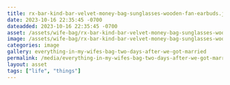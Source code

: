 ```yaml
---
title: rx-bar-kind-bar-velvet-money-bag-sunglasses-wooden-fan-earbuds.jpeg
date: 2023-10-16 22:35:45 -0700
dateadded: 2023-10-16 22:35:45 -0700
asset: /assets/wife-bag/rx-bar-kind-bar-velvet-money-bag-sunglasses-wooden-fan-earbuds.jpeg
image: /assets/wife-bag/rx-bar-kind-bar-velvet-money-bag-sunglasses-wooden-fan-earbuds.jpeg
categories: image
gallery: everything-in-my-wifes-bag-two-days-after-we-got-married
permalink: /media/everything-in-my-wifes-bag-two-days-after-we-got-married/rx-bar-kind-bar-velvet-money-bag-sunglasses-wooden-fan-earbuds-jpeg
layout: asset
tags: ["life", "things"]
--- 
```

